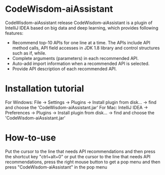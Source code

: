# CodeWisdom-aiAssistant
CodeWisdom-aiAssistant release
CodeWisdom-aiAssistant is a plugin of IntelliJ IDEA based on big data and deep learning, which provides following features:
* Recommend top-10 APIs for one line at a time. The APIs include API method calls, API field accesses in JDK 1.8 library and control structures such as if, while.
* Complete arguments (parameters) in each recommended API.
* Auto-add import information when a recommended API is selected.
* Provide API description of each recommended API.

# Installation tutorial
For Windows: File -> Settings -> Plugins -> Install plugin from disk... -> find and choose the 'CodeWisdom-aiAssistant.jar'
For Mac: IntelliJ IDEA -> Preferences -> Plugins -> Install plugin from disk... -> find and choose the 'CodeWisdom-aiAssistant.jar'
# How-to-use
Put the cursor to the line that needs API recommendations and then press the shortcut key "ctrl+alt+0" or put the cursor to the line that needs API recommendations, press the right mouse button to get a pop menu and then press "CodeWisdom-aiAssistant" in the pop menu
